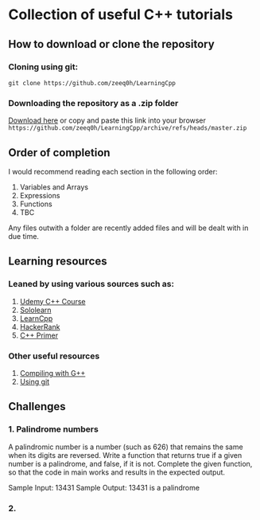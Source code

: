 # Collection of useful C++ tutorials

## How to download or clone the repository
### Cloning using git:
`git clone https://github.com/zeeq0h/LearningCpp`
### Downloading the repository as a .zip folder
[Download here](https://github.com/zeeq0h/LearningCpp/archive/refs/heads/master.zip)
or copy and paste this link into your browser `https://github.com/zeeq0h/LearningCpp/archive/refs/heads/master.zip`

## Order of completion
I would recommend reading each section in the following order:
1. Variables and Arrays
2. Expressions
3. Functions
4. TBC

Any files outwith a folder are recently added files and will be dealt with in due time.

## Learning resources

### Leaned by using various sources such as:
1. [Udemy C++ Course](https://www.udemy.com/course/free-learn-c-tutorial-beginners/learn/lecture/3761044?start=0#overview)
2. [Sololearn](https://www.sololearn.com)
3. [LearnCpp](https://www.learncpp.com)
4. [HackerRank](https://www.hackerrank.com)
5. [C++ Primer](http://ptgmedia.pearsoncmg.com/images/9780321714114/samplepages/0321714113.pdf)

### Other useful resources
1. [Compiling with G++](https://www.geeksforgeeks.org/compiling-with-g-plus-plus/)
2. [Using git](https://www.w3schools.com/GIT/default.asp)

## Challenges
### 1. Palindrome numbers

A palindromic number is a number (such as 626) that remains the same when its digits are reversed.
Write a function that returns true if a given number is a palindrome, and false, if it is not.
Complete the given function, so that the code in main works and results in the expected output.

Sample Input:
13431
Sample Output:
13431 is a palindrome

### 2. 